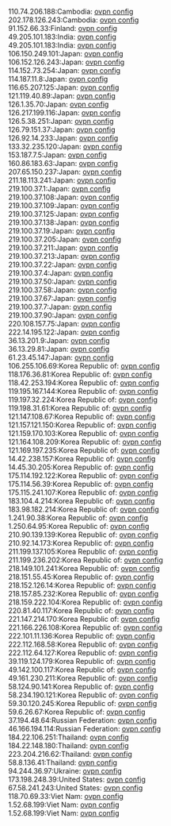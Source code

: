 110.74.206.188:Cambodia: [ovpn config](vpn/110_74_206_188.ovpn)  
202.178.126.243:Cambodia: [ovpn config](vpn/202_178_126_243.ovpn)  
91.152.66.33:Finland: [ovpn config](vpn/91_152_66_33.ovpn)  
49.205.101.183:India: [ovpn config](vpn/49_205_101_183.ovpn)  
49.205.101.183:India: [ovpn config](vpn/49_205_101_183.ovpn)  
106.150.249.101:Japan: [ovpn config](vpn/106_150_249_101.ovpn)  
106.152.126.243:Japan: [ovpn config](vpn/106_152_126_243.ovpn)  
114.152.73.254:Japan: [ovpn config](vpn/114_152_73_254.ovpn)  
114.187.11.8:Japan: [ovpn config](vpn/114_187_11_8.ovpn)  
116.65.207.125:Japan: [ovpn config](vpn/116_65_207_125.ovpn)  
121.119.40.89:Japan: [ovpn config](vpn/121_119_40_89.ovpn)  
126.1.35.70:Japan: [ovpn config](vpn/126_1_35_70.ovpn)  
126.217.199.116:Japan: [ovpn config](vpn/126_217_199_116.ovpn)  
126.5.38.251:Japan: [ovpn config](vpn/126_5_38_251.ovpn)  
126.79.151.37:Japan: [ovpn config](vpn/126_79_151_37.ovpn)  
126.92.14.233:Japan: [ovpn config](vpn/126_92_14_233.ovpn)  
133.32.235.120:Japan: [ovpn config](vpn/133_32_235_120.ovpn)  
153.187.7.5:Japan: [ovpn config](vpn/153_187_7_5.ovpn)  
160.86.183.63:Japan: [ovpn config](vpn/160_86_183_63.ovpn)  
207.65.150.237:Japan: [ovpn config](vpn/207_65_150_237.ovpn)  
211.18.113.241:Japan: [ovpn config](vpn/211_18_113_241.ovpn)  
219.100.37.1:Japan: [ovpn config](vpn/219_100_37_1.ovpn)  
219.100.37.108:Japan: [ovpn config](vpn/219_100_37_108.ovpn)  
219.100.37.109:Japan: [ovpn config](vpn/219_100_37_109.ovpn)  
219.100.37.125:Japan: [ovpn config](vpn/219_100_37_125.ovpn)  
219.100.37.138:Japan: [ovpn config](vpn/219_100_37_138.ovpn)  
219.100.37.19:Japan: [ovpn config](vpn/219_100_37_19.ovpn)  
219.100.37.205:Japan: [ovpn config](vpn/219_100_37_205.ovpn)  
219.100.37.211:Japan: [ovpn config](vpn/219_100_37_211.ovpn)  
219.100.37.213:Japan: [ovpn config](vpn/219_100_37_213.ovpn)  
219.100.37.22:Japan: [ovpn config](vpn/219_100_37_22.ovpn)  
219.100.37.4:Japan: [ovpn config](vpn/219_100_37_4.ovpn)  
219.100.37.50:Japan: [ovpn config](vpn/219_100_37_50.ovpn)  
219.100.37.58:Japan: [ovpn config](vpn/219_100_37_58.ovpn)  
219.100.37.67:Japan: [ovpn config](vpn/219_100_37_67.ovpn)  
219.100.37.7:Japan: [ovpn config](vpn/219_100_37_7.ovpn)  
219.100.37.90:Japan: [ovpn config](vpn/219_100_37_90.ovpn)  
220.108.157.75:Japan: [ovpn config](vpn/220_108_157_75.ovpn)  
222.14.195.122:Japan: [ovpn config](vpn/222_14_195_122.ovpn)  
36.13.201.9:Japan: [ovpn config](vpn/36_13_201_9.ovpn)  
36.13.29.81:Japan: [ovpn config](vpn/36_13_29_81.ovpn)  
61.23.45.147:Japan: [ovpn config](vpn/61_23_45_147.ovpn)  
106.255.106.69:Korea Republic of: [ovpn config](vpn/106_255_106_69.ovpn)  
118.176.36.81:Korea Republic of: [ovpn config](vpn/118_176_36_81.ovpn)  
118.42.253.194:Korea Republic of: [ovpn config](vpn/118_42_253_194.ovpn)  
119.195.167.144:Korea Republic of: [ovpn config](vpn/119_195_167_144.ovpn)  
119.197.32.224:Korea Republic of: [ovpn config](vpn/119_197_32_224.ovpn)  
119.198.31.61:Korea Republic of: [ovpn config](vpn/119_198_31_61.ovpn)  
121.147.108.67:Korea Republic of: [ovpn config](vpn/121_147_108_67.ovpn)  
121.157.121.150:Korea Republic of: [ovpn config](vpn/121_157_121_150.ovpn)  
121.159.170.103:Korea Republic of: [ovpn config](vpn/121_159_170_103.ovpn)  
121.164.108.209:Korea Republic of: [ovpn config](vpn/121_164_108_209.ovpn)  
121.169.197.235:Korea Republic of: [ovpn config](vpn/121_169_197_235.ovpn)  
14.42.238.157:Korea Republic of: [ovpn config](vpn/14_42_238_157.ovpn)  
14.45.30.205:Korea Republic of: [ovpn config](vpn/14_45_30_205.ovpn)  
175.114.192.122:Korea Republic of: [ovpn config](vpn/175_114_192_122.ovpn)  
175.114.56.39:Korea Republic of: [ovpn config](vpn/175_114_56_39.ovpn)  
175.115.241.107:Korea Republic of: [ovpn config](vpn/175_115_241_107.ovpn)  
183.104.4.214:Korea Republic of: [ovpn config](vpn/183_104_4_214.ovpn)  
183.98.182.214:Korea Republic of: [ovpn config](vpn/183_98_182_214.ovpn)  
1.241.90.38:Korea Republic of: [ovpn config](vpn/1_241_90_38.ovpn)  
1.250.64.95:Korea Republic of: [ovpn config](vpn/1_250_64_95.ovpn)  
210.90.139.139:Korea Republic of: [ovpn config](vpn/210_90_139_139.ovpn)  
210.92.14.173:Korea Republic of: [ovpn config](vpn/210_92_14_173.ovpn)  
211.199.137.105:Korea Republic of: [ovpn config](vpn/211_199_137_105.ovpn)  
211.199.236.202:Korea Republic of: [ovpn config](vpn/211_199_236_202.ovpn)  
218.149.101.241:Korea Republic of: [ovpn config](vpn/218_149_101_241.ovpn)  
218.151.55.45:Korea Republic of: [ovpn config](vpn/218_151_55_45.ovpn)  
218.152.126.14:Korea Republic of: [ovpn config](vpn/218_152_126_14.ovpn)  
218.157.85.232:Korea Republic of: [ovpn config](vpn/218_157_85_232.ovpn)  
218.159.222.104:Korea Republic of: [ovpn config](vpn/218_159_222_104.ovpn)  
220.81.40.117:Korea Republic of: [ovpn config](vpn/220_81_40_117.ovpn)  
221.147.214.170:Korea Republic of: [ovpn config](vpn/221_147_214_170.ovpn)  
221.166.226.108:Korea Republic of: [ovpn config](vpn/221_166_226_108.ovpn)  
222.101.11.136:Korea Republic of: [ovpn config](vpn/222_101_11_136.ovpn)  
222.112.168.58:Korea Republic of: [ovpn config](vpn/222_112_168_58.ovpn)  
222.112.64.127:Korea Republic of: [ovpn config](vpn/222_112_64_127.ovpn)  
39.119.124.179:Korea Republic of: [ovpn config](vpn/39_119_124_179.ovpn)  
49.142.100.117:Korea Republic of: [ovpn config](vpn/49_142_100_117.ovpn)  
49.161.230.211:Korea Republic of: [ovpn config](vpn/49_161_230_211.ovpn)  
58.124.90.141:Korea Republic of: [ovpn config](vpn/58_124_90_141.ovpn)  
58.234.190.121:Korea Republic of: [ovpn config](vpn/58_234_190_121.ovpn)  
59.30.120.245:Korea Republic of: [ovpn config](vpn/59_30_120_245.ovpn)  
59.6.26.67:Korea Republic of: [ovpn config](vpn/59_6_26_67.ovpn)  
37.194.48.64:Russian Federation: [ovpn config](vpn/37_194_48_64.ovpn)  
46.166.194.114:Russian Federation: [ovpn config](vpn/46_166_194_114.ovpn)  
184.22.106.251:Thailand: [ovpn config](vpn/184_22_106_251.ovpn)  
184.22.148.180:Thailand: [ovpn config](vpn/184_22_148_180.ovpn)  
223.204.216.62:Thailand: [ovpn config](vpn/223_204_216_62.ovpn)  
58.8.136.41:Thailand: [ovpn config](vpn/58_8_136_41.ovpn)  
94.244.36.97:Ukraine: [ovpn config](vpn/94_244_36_97.ovpn)  
173.198.248.39:United States: [ovpn config](vpn/173_198_248_39.ovpn)  
67.58.241.243:United States: [ovpn config](vpn/67_58_241_243.ovpn)  
118.70.69.33:Viet Nam: [ovpn config](vpn/118_70_69_33.ovpn)  
1.52.68.199:Viet Nam: [ovpn config](vpn/1_52_68_199.ovpn)  
1.52.68.199:Viet Nam: [ovpn config](vpn/1_52_68_199.ovpn)  
